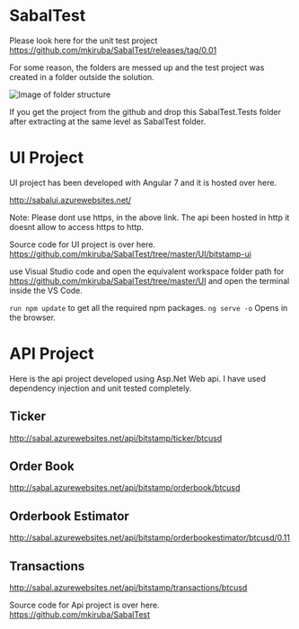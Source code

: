 # SabalTest


Please look here for the unit test project https://github.com/mkiruba/SabalTest/releases/tag/0.01

For some reason, the folders are messed up and the test project was created in a folder outside the solution.

![Image of folder structure](https://user-images.githubusercontent.com/8323702/49639234-653a5380-fa02-11e8-9086-9d3edb9a5b2b.png)

If you get the project from the github and drop this SabalTest.Tests folder after extracting at the same level as SabalTest folder.

# UI Project

UI project has been developed with Angular 7 and it is hosted over here.

http://sabalui.azurewebsites.net/

Note: Please dont use https, in the above link. The api been hosted in http it doesnt allow to access https to http.

Source code for UI project is over here.
https://github.com/mkiruba/SabalTest/tree/master/UI/bitstamp-ui

use Visual Studio code and open the equivalent workspace folder path for https://github.com/mkiruba/SabalTest/tree/master/UI and open the terminal inside the VS Code.

`run npm update` to get all the required npm packages.
`ng serve -o` Opens in the browser.

# API Project
Here is the api project developed using Asp.Net Web api. I have used dependency injection and unit tested completely.

## Ticker

http://sabal.azurewebsites.net/api/bitstamp/ticker/btcusd

## Order Book

http://sabal.azurewebsites.net/api/bitstamp/orderbook/btcusd

## Orderbook Estimator

http://sabal.azurewebsites.net/api/bitstamp/orderbookestimator/btcusd/0.11

## Transactions

http://sabal.azurewebsites.net/api/bitstamp/transactions/btcusd

Source code for Api project is over here.
https://github.com/mkiruba/SabalTest

